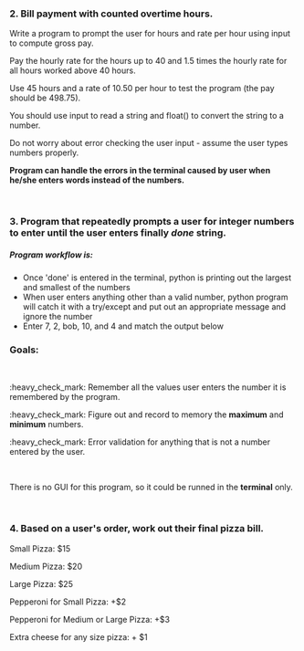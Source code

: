 <h3>2. Bill payment with counted overtime hours.</h3>
<p>Write a program to prompt the user for hours and rate per hour using input to compute gross pay.
<p>Pay the hourly rate for the hours up to 40 and 1.5 times the hourly rate for all hours worked above 40 hours.
<p>Use 45 hours and a rate of 10.50 per hour to test the program (the pay should be 498.75).
<p>You should use input to read a string and float() to convert the string to a number.
<p>Do not worry about error checking the user input - assume the user types numbers properly.
<p><b>Program can handle the errors in the terminal caused by user when he/she enters words instead of the numbers.</b></p>
<br>
<h3>3. Program that repeatedly prompts a user for integer numbers to enter until the user enters finally <i>done</i> string.</h3>
<h5>Program workflow is:</h5>
<ul>
  <li>Once 'done' is entered in the terminal, python is printing out the largest and smallest of the numbers</li>
  <li>When user enters anything other than a valid number, python program will catch it with a try/except and put out an appropriate message and ignore the number</li>
  <li>Enter 7, 2, bob, 10, and 4 and match the output below</li>
</ul>
<h3>Goals:</h3> 
<br>
<p>:heavy_check_mark: Remember all the values user enters the number it is remembered by the program.</p>
<p>:heavy_check_mark: Figure out and record to memory the <b>maximum</b> and <b>minimum</b> numbers.</p>
<p>:heavy_check_mark: Error validation for anything that is not a number entered by the user.</p>
<br>
<p>There is no GUI for this program, so it could be runned in the <b>terminal</b> only.</p>
<br>
<h3>4. Based on a user's order, work out their final pizza bill.</h3>
<p>Small Pizza: $15</p>
<p>Medium Pizza: $20</p>
<p>Large Pizza: $25</p>
<p>Pepperoni for Small Pizza: +$2</p>
<p>Pepperoni for Medium or Large Pizza: +$3</p>
<p>Extra cheese for any size pizza: + $1</p>
